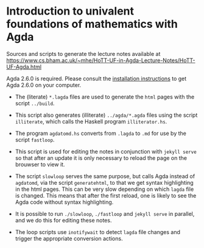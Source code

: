 # Introduction to univalent foundations of mathematics with Agda

Sources and scripts to generate the lecture notes available at
https://www.cs.bham.ac.uk/~mhe/HoTT-UF-in-Agda-Lecture-Notes/HoTT-UF-Agda.html

Agda 2.6.0 is required. Please consult the [installation
instructions](#./INSTALL.md) to get Agda 2.6.0 on your computer.

* The (literate) `*.lagda` files are used to generate the `html` pages with the script `../build`.

* This script also generates (illiterate) `../agda/*.agda` files using the script `illiterate`, which calls the Haskell program `illiterator.hs`.

* The program `agdatomd.hs` converts from `.lagda` to `.md` for use by the script `fastloop`.

* This script is used for editing the notes in conjunction with `jekyll serve` so that after an update it is only necessary to reload the page on the brouwser to view it.

* The script `slowloop` serves the same purpose, but calls Agda instead of `agdatomd`, via the script `generatehtml`, to that we get syntax highlighting in the html pages. This can be very slow depending on which `lagda` file is changed. This means that after the first reload, one is likely to see the Agda code without syntax highlighting.

* It is possible to run `./slowloop`, `./fastloop` and `jekyll serve` in parallel, and we do this for editing these notes.

* The loop scripts use `inotifywait` to detect `lagda` file changes and trigger the appropriate conversion actions.
